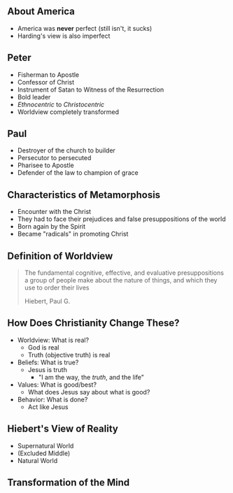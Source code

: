 ## About America

- America was **never** perfect (still isn't, it sucks)
- Harding's view is also imperfect

## Peter

- Fisherman to Apostle
- Confessor of Christ
- Instrument of Satan to Witness of the Resurrection
- Bold leader
- *Ethnocentric* to *Christocentric*
- Worldview completely transformed

## Paul

- Destroyer of the church to builder
- Persecutor to persecuted
- Pharisee to Apostle
- Defender of the law to champion of grace

## Characteristics of Metamorphosis

- Encounter with the Christ
- They had to face their prejudices and false presuppositions of the world
- Born again by the Spirit
- Became "radicals" in promoting Christ

## Definition of Worldview

> The fundamental cognitive, effective, and evaluative presuppositions a group of people make about the nature of things, and which they use to order their lives
> 
> Hiebert, Paul G.

## How Does Christianity Change These?

- Worldview: What is real?
	- God is real
	- Truth (objective truth) is real
- Beliefs: What is true?
	- Jesus is truth
		- "I am the way, the *truth*, and the life"
- Values: What is good/best?
	- What does Jesus say about what is good?
- Behavior: What is done?
	- Act like Jesus

## Hiebert's View of Reality

- Supernatural World
- (Excluded Middle)
- Natural World

## Transformation of the Mind

